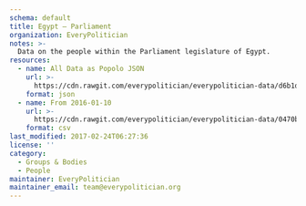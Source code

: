 ```yaml
---
schema: default
title: Egypt — Parliament
organization: EveryPolitician
notes: >-
  Data on the people within the Parliament legislature of Egypt.
resources:
  - name: All Data as Popolo JSON
    url: >-
      https://cdn.rawgit.com/everypolitician/everypolitician-data/d6b1d90ff0be3b1bb2c416ea06e9236f2da41ac5/data/Egypt/Parliament/ep-popolo-v1.0.json
    format: json
  - name: From 2016-01-10
    url: >-
      https://cdn.rawgit.com/everypolitician/everypolitician-data/0470b97ec2f1f3045c6d47fc5d9b4c505fc5b247/data/Egypt/Parliament/term-2015.csv
    format: csv
last_modified: 2017-02-24T06:27:36
license: ''
category:
  - Groups & Bodies
  - People
maintainer: EveryPolitician
maintainer_email: team@everypolitician.org
---
```

